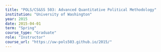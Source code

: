 ```yaml
---
title: "POLS/CS&SS 503: Advanced Quantitative Political Methodology"
institution: "University of Washington"
year: 2015
date: 2015-04-01
term: "Spring"
course_type: "Graduate"
role: "Instructor"
course_url: "https://uw-pols503.github.io/2015/"
---
```

